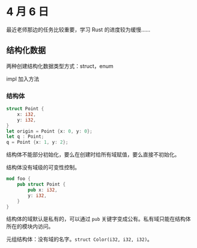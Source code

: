 # 4 月 6 日

最近老师那边的任务比较重要，学习 Rust 的进度较为缓慢……

## 结构化数据

两种创建结构化数据类型方式：struct，enum

impl 加入方法

### 结构体

```rust
struct Point {
    x: i32,
    y: i32,
}
let origin = Point {x: 0, y: 0};
let q : Point;
q = Point {x: 1, y: 2};
```

结构体不能部分初始化，要么在创建时给所有域赋值，要么直接不初始化。

结构体没有域级的可变性控制。

```rust
mod foo {
    pub struct Point {
        pub x: i32,
        y: i32,
    }
}
```
结构体的域默认是私有的，可以通过 ```pub``` 关键字变成公有。私有域只能在结构体所在的模块内访问。

元组结构体：没有域的名字。```struct Color(i32, i32, i32)```。

